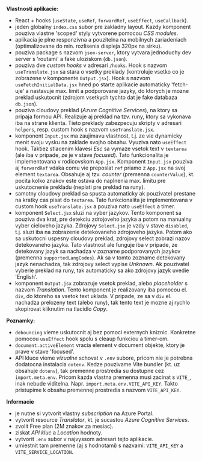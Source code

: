 **Vlastnosti aplikacie:**
- React + hooks (`useState`, `useRef`, `forwardRef`, `useEffect`, `useCallback`).
- jeden globalny `index.css` subor pre zakladny layout. Kazdy komponent pouziva vlastne 'scoped' styly vytvorene pomocou *CSS modules*.
- aplikacia je plne responzivna a pouzitelna na mobilnych zariadeniach (optimalizovane do min. rozlisenia displeja 320px na sirku).
- pouziva package s nazvom `json-server`, ktory vytvara jednoduchy dev server s 'routami' a fake uloziskom (`db.json`).
- pouziva dve *custom hooks* v adresari `/hooks`. Hook s nazvom `useTranslate.jsx` sa stara o vsetky preklady (kontroluje vsetko co je zobrazene v komponente `Output.jsx`). Hook s nazvom `useFetchInitialData.jsx` hned po starte aplikacie automaticky 'fetch-uje' a nastavuje max. limit a podporovane jazyky, do ktorych je mozne preklad uskutocnit (zdrojom vsetkych tychto dat je fake databaza `db.json`).
- pouziva cloudovy preklad (*Azure Cognitive Services*), na ktory sa pripaja formou API. Realizuje aj preklad na tzv. runy, ktory sa vykonava iba na strane klienta. Tieto preklady zabezpecuju skripty v adresari `helpers`, resp. custom hook s nazvom `useTranslate.jsx`.
- komponent `Input.jsx` ma zaujimavu vlastnost, t.j. ze vie dynamicky menit svoju vysku na zaklade svojho obsahu. Vyuziva nato `useEffect` hook. Taktiez stlacenim klavesi *Esc* sa vymaze vsetok text v `textarea` (ale iba v pripade, ze je v stave *focused*). Tato funkcionalita je implementovana v rodicovskom `App.jsx`. Komponent `Input.jsx` pouziva aj `forwardRef` vdaka comu vie preposlat `ref` priamo z `App.jsx` na svoj element `textarea`. Obsahuje aj tzv. *counter* (premenna `counterValue`), kt. pocita kolko znakov este ostava do naplnenia max. limitu pre uskutocnenie prekladu (neplati pre preklad na runy).
- samotny cloudovy preklad sa spusta automaticky ak pouzivatel prestane na kratky cas pisat do `textarea`. Tato funkcionalita je implementovana v custom hook `useTranslate.jsx` a pouziva nato `useEffect` a timer.
- komponent `Select.jsx` sluzi na vyber jazykov. Tento komponent sa pouziva dva krat, pre detekciu zdrojoveho jazyka a potom na manualny vyber cieloveho jazyka. Zdrojovy `Select.jsx` je vzdy v stave `disabled`, t.j. sluzi iba na zobrazenie detekovaneho zdrojoveho jazyka. Potom ako sa uskutocni uspesny cloudovy preklad, zdrojovy select zobrazi nazov detekovaneho jazyka. Tato vlastnost ale funguje iba v pripade, ze detekovany jazyk sa nachadza v zozname podporovanych jazykov (premenna `supportedLangCodes`). Ak sa v tomto zozname detekovany jazyk nenachadza, tak zdrojovy select vypise *Unknown*. Ak pouzivatel vyberie preklad na runy, tak automaticky sa ako zdrojovy jazyk uvedie 'English'.
- komponent `Output.jsx` zobrazuje vsetok preklad, alebo *placeholder* s nazvom *Translation*. Tento komponent je realizovany iba pomocou el. `div`, do ktoreho sa vsetok text uklada. V pripade, ze sa v `div` el. nachadza prelozeny text (alebo runy), tak tento text je mozne aj rychlo skopirovat kliknutim na tlacidlo *Copy*.

**Poznamky:**
- `debouncing` vieme uskutocnit aj bez pomoci externych kniznic. Konkretne pomocou `useEffect` hook spolu s cleaup funkciou a timer-om.
- `document.activeElement` vracia element v document objekte, ktory je prave v stave 'focused'.
- API kluce vieme *vizualne* schovat v `.env` subore, pricom nie je potrebna dodatocna instalacia `dotenv`. Kedze pouzivame Vite bundler (kt. uz obsahuje `dotenv`), tak premenne prostredia su dostupne cez `import.meta.env`. Pricom kazda vlastna premenna musi zacinat s `VITE_`, inak nebude viditelna. Napr. `import.meta.env.VITE_API_KEY`. Takto pristupime k obsahu premennej prostredia s nazvom `VITE_API_KEY`.

**Informacie**
- je nutne si vytvorit vlastny *subscription* na Azure Portal.
- vytvorit resource *Translator*, kt. je sucastou *Azure Cognitive Services*.
- zvolit Free plan (2M znakov za mesiac).
- ziskat *API kluc* a *Location* hodnoty.
- vytvorit `.env` subor v najvyssom adresari tejto aplikacie.
- umiestnit tam premenne (aj s hodnotami) s nazvami: `VITE_API_KEY` a `VITE_SERVICE_LOCATION`.